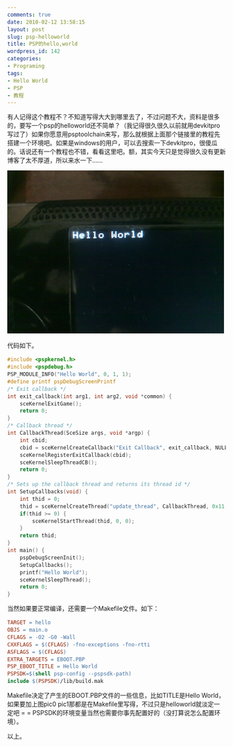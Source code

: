 ```yaml
---
comments: true
date: 2010-02-12 13:58:15
layout: post
slug: psp-helloworld
title: PSP的hello,world
wordpress_id: 142
categories:
- Programing
tags:
- Hello World
- PSP
- 教程
---
```





有人记得这个教程不？不知道写得大大到哪里去了，不过问题不大，资料是很多的，要写一个psp的helloworld还不简单？（我记得很久很久以前就用devkitpro写过了）如果你愿意用psptoolchain来写，那么就根据上面那个链接里的教程先搭建一个环境吧。如果是windows的用户，可以去搜索一下devkitpro，很傻瓜的。话说还有一个教程也不错，看看这里吧。额，其实今天只是觉得很久没有更新博客了太不厚道，所以来水一下……




[![](/images/uploads/zb/2010-02-12_psp_helloworld.jpg)](/images/uploads/zb/2010-02-12_psp_helloworld.jpg)




代码如下。



```c
#include <pspkernel.h>
#include <pspdebug.h>
PSP_MODULE_INFO("Hello World", 0, 1, 1);
#define printf pspDebugScreenPrintf
/* Exit callback */
int exit_callback(int arg1, int arg2, void *common) {
    sceKernelExitGame();
    return 0;
}
/* Callback thread */
int CallbackThread(SceSize args, void *argp) {
    int cbid;
    cbid = sceKernelCreateCallback("Exit Callback", exit_callback, NULL);
    sceKernelRegisterExitCallback(cbid);
    sceKernelSleepThreadCB();
    return 0;
}
/* Sets up the callback thread and returns its thread id */
int SetupCallbacks(void) {
    int thid = 0;
    thid = sceKernelCreateThread("update_thread", CallbackThread, 0x11, 0xFA0, 0, 0);
    if(thid >= 0) {
        sceKernelStartThread(thid, 0, 0);
    }
    return thid;
}
int main() {
    pspDebugScreenInit();
    SetupCallbacks();
    printf("Hello World");
    sceKernelSleepThread();
    return 0;
}
```



当然如果要正常编译，还需要一个Makefile文件。如下：



```makefile
TARGET = hello
OBJS = main.o
CFLAGS = -O2 -G0 -Wall
CXXFLAGS = $(CFLAGS) -fno-exceptions -fno-rtti
ASFLAGS = $(CFLAGS)
EXTRA_TARGETS = EBOOT.PBP
PSP_EBOOT_TITLE = Hello World
PSPSDK=$(shell psp-config --pspsdk-path)
include $(PSPSDK)/lib/build.mak
```



Makefile决定了产生的EBOOT.PBP文件的一些信息，比如TITLE是Hello World，如果要加上图pic0 pic1那都是在Makefile里写得，不过只是helloworld就淡定一定吧 = = PSPSDK的环境变量当然也需要你事先配置好的（没打算说怎么配置环境）。




以上。
